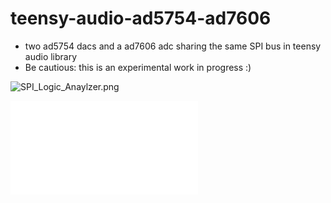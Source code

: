 # teensy-audio-ad5754-ad7606
* two ad5754 dacs and a ad7606 adc sharing the same SPI bus in teensy audio library
* Be cautious: this is an experimental work in progress :)

![SPI_Logic_Anaylzer.png](SPI_Logic_Anaylzer.png)

![signal](wavedrom.json)
